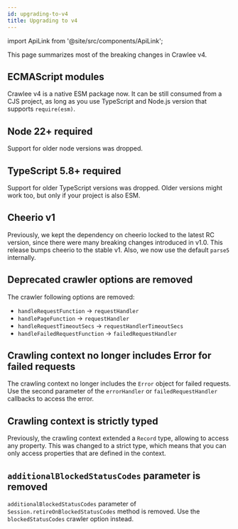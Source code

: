 ```yaml
---
id: upgrading-to-v4
title: Upgrading to v4
---
```


import ApiLink from '@site/src/components/ApiLink';

This page summarizes most of the breaking changes in Crawlee v4.

## ECMAScript modules

Crawlee v4 is a native ESM package now. It can be still consumed from a CJS project, as long as you use TypeScript and Node.js version that supports `require(esm)`.

## Node 22+ required

Support for older node versions was dropped.

## TypeScript 5.8+ required

Support for older TypeScript versions was dropped. Older versions might work too, but only if your project is also ESM.

## Cheerio v1

Previously, we kept the dependency on cheerio locked to the latest RC version, since there were many breaking changes introduced in v1.0. This release bumps cheerio to the stable v1. Also, we now use the default `parse5` internally.

## Deprecated crawler options are removed

The crawler following options are removed:

- `handleRequestFunction` -> `requestHandler`
- `handlePageFunction` -> `requestHandler`
- `handleRequestTimeoutSecs` -> `requestHandlerTimeoutSecs`
- `handleFailedRequestFunction` -> `failedRequestHandler`

## Crawling context no longer includes Error for failed requests

The crawling context no longer includes the `Error` object for failed requests. Use the second parameter of the `errorHandler` or `failedRequestHandler` callbacks to access the error.

## Crawling context is strictly typed

Previously, the crawling context extended a `Record` type, allowing to access any property. This was changed to a strict type, which means that you can only access properties that are defined in the context.

## `additionalBlockedStatusCodes` parameter is removed

`additionalBlockedStatusCodes` parameter of `Session.retireOnBlockedStatusCodes` method is removed. Use the `blockedStatusCodes` crawler option instead.
